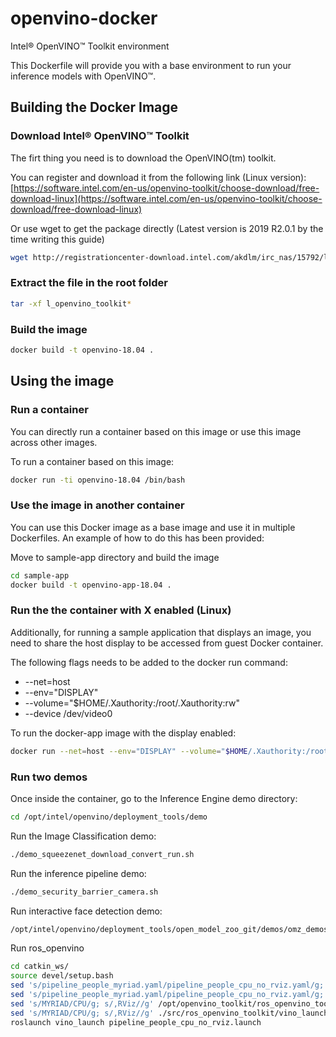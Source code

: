 # openvino-docker

Intel® OpenVINO™ Toolkit environment

This Dockerfile will provide you with a base environment to run your inference models with OpenVINO™.  

## Building the Docker Image

### Download Intel® OpenVINO™ Toolkit

The firt thing you need is to download the OpenVINO(tm) toolkit.

You can register and download it from the following link (Linux version):
[https://software.intel.com/en-us/openvino-toolkit/choose-download/free-download-linux](https://software.intel.com/en-us/openvino-toolkit/choose-download/free-download-linux)

Or use wget to get the package directly (Latest version is 2019 R2.0.1 by the time writing this guide)

``` bash
wget http://registrationcenter-download.intel.com/akdlm/irc_nas/15792/l_openvino_toolkit_p_2019.2.275.tgz
```

### Extract the file in the root folder  

``` bash
tar -xf l_openvino_toolkit*
```

### Build the image

``` bash
docker build -t openvino-18.04 .
```

## Using the image

### Run a container

You can directly run a container based on this image or use this image across other images.

To run a container based on this image:

``` bash
docker run -ti openvino-18.04 /bin/bash
```

### Use the image in another container

You can use this Docker image as a base image and use it in multiple Dockerfiles. An example of how to do this has been provided:

Move to sample-app directory and build the image

``` bash
cd sample-app
docker build -t openvino-app-18.04 .
```

### Run the the container with X enabled (Linux)

Additionally, for running a sample application that displays an image, you need to share the host display to be accessed from guest Docker container.

The following flags needs to be added to the docker run command:

* --net=host
* --env="DISPLAY"
* --volume="$HOME/.Xauthority:/root/.Xauthority:rw"
* --device /dev/video0

To run the docker-app image with the display enabled:

``` bash
docker run --net=host --env="DISPLAY" --volume="$HOME/.Xauthority:/root/.Xauthority:rw" --device /dev/video0 -ti openvino-app-18.04 /bin/bash
```

### Run two demos

Once inside the container, go to the Inference Engine demo directory:

``` bash
cd /opt/intel/openvino/deployment_tools/demo
```

Run the Image Classification demo:

``` bash
./demo_squeezenet_download_convert_run.sh
```

Run the inference pipeline demo:

``` bash
./demo_security_barrier_camera.sh
```

Run interactive face detection demo:

``` bash
/opt/intel/openvino/deployment_tools/open_model_zoo_git/demos/omz_demos_build/interactive_face_detection_demo-launch.sh
```

Run ros_openvino
``` bash
cd catkin_ws/
source devel/setup.bash
sed 's/pipeline_people_myriad.yaml/pipeline_people_cpu_no_rviz.yaml/g; /^  <node name="rviz"/,+2d; /^  <arg name="default_rviz"/d; /^        <remap from =".openvino_toolkit.images/d' /opt/openvino_toolkit/ros_openvino_toolkit/vino_launch/launch/pipeline_people_myriad.launch > /opt/openvino_toolkit/ros_openvino_toolkit/vino_launch/launch/pipeline_people_cpu_no_rviz.launch
sed 's/pipeline_people_myriad.yaml/pipeline_people_cpu_no_rviz.yaml/g; /^  <node name="rviz"/,+2d; /^  <arg name="default_rviz"/d; /^        <remap from =".openvino_toolkit.images/d' ./src/ros_openvino_toolkit/vino_launch/launch/pipeline_people_myriad.launch > ./src/ros_openvino_toolkit/vino_launch/launch/pipeline_people_cpu_no_rviz.launch
sed 's/MYRIAD/CPU/g; s/,RViz//g' /opt/openvino_toolkit/ros_openvino_toolkit/vino_launch/param/pipeline_people_myriad.yaml > /opt/openvino_toolkit/ros_openvino_toolkit/vino_launch/param/pipeline_people_cpu_no_rviz.yaml
sed 's/MYRIAD/CPU/g; s/,RViz//g' ./src/ros_openvino_toolkit/vino_launch/param/pipeline_people_myriad.yaml > ./src/ros_openvino_toolkit/vino_launch/param/pipeline_people_cpu_no_rviz.yaml
roslaunch vino_launch pipeline_people_cpu_no_rviz.launch
```
